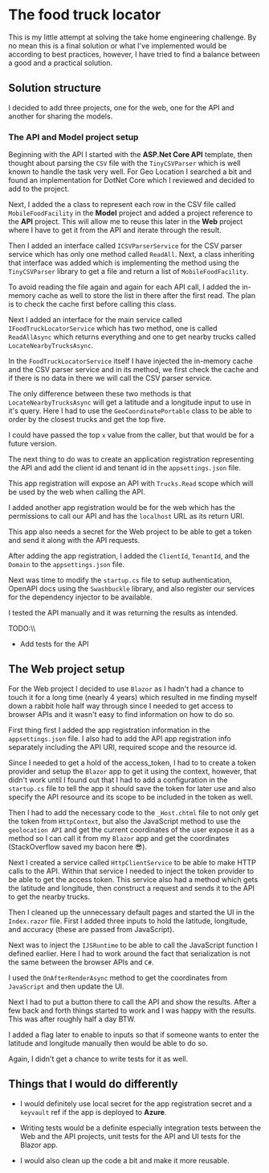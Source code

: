 # The food truck locator

This is my little attempt at solving the take home engineering challenge. By no mean this is a final solution or what I've implemented would be according to best practices, however, I have tried to find a balance between a good and a practical solution.

## Solution structure

I decided to add three projects, one for the web, one for the API and another for sharing the models.

### The API and Model project setup

Beginning with the API I started with the **ASP.Net Core API** template, then thought about parsing the `CSV` file with the `TinyCSVParser` which is well known to handle the task very well. For Geo Location I searched a bit and found an implementation for DotNet Core which I reviewed and decided to add to the project.

Next, I added the a class to represent each row in the CSV file called `MobileFoodFacility` in the **Model** project and added a project reference to the **API** project. This will allow me to reuse this later in the **Web** project where I have to get it from the API and iterate through the result.

Then I added an interface called `ICSVParserService` for the CSV parser service which has only one method called `ReadAll`. Next, a class inheriting that interface was added which is implementing the method using the `TinyCSVParser` library to get a file and return a list of `MobileFoodFacility`.

To avoid reading the file again and again for each API call, I added the in-memory cache as well to store the list in there after the first read. The plan is to check the cache first before calling this class.

Next I added an interface for the main service called `IFoodTruckLocatorService` which has two method, one is called `ReadAllAsync` which returns everything and one to get nearby trucks called `LocateNearbyTrucksAsync`.

In the `FoodTruckLocatorService` itself I have injected the in-memory cache and the CSV parser service and in its method, we first check the cache and if there is no data in there we will call the CSV parser service.

The only difference between these two methods is that `LocateNearbyTrucksAsync` will get a latitude and a longitude input to use in it's query. Here I had to use the `GeoCoordinatePortable` class to be able to order by the closest trucks and get the top five.

I could have passed the top `x` value from the caller, but that would be for a future version.

The next thing to do was to create an application registration representing the API and add the client id and tenant id in the `appsettings.json` file.

This app registration will expose an API with `Trucks.Read` scope which will be used by the web when calling the API.

I added another app registration would be for the web which has the permissions to call our API and has the `localhost` URL as its return URI.

This app also needs a secret for the Web project to be able to get a token and send it along with the API requests.

After adding the app registration, I added the `ClientId`, `TenantId`, and the `Domain` to the `appsettings.json` file.

Next was time to modify the `startup.cs` file to setup authentication, OpenAPI docs using the `Swashbuckle` library, and also register our services for the dependency injector to be available.

I tested the API manually and it was returning the results as intended.

TODO:\\\

- Add tests for the API

## The Web project setup

For the Web project I decided to use `Blazor` as I hadn't had a chance to touch it for a long time (nearly 4 years) which resulted in me finding myself down a rabbit hole half way through since I needed to get access to browser APIs and it wasn't easy to find information on how to do so.

First thing first I added the app registration information in the `appsettings.json` file. I also had to add the API app registration info separately including the API URI, required scope and the resource id.

Since I needed to get a hold of the access_token, I had to to create a token provider and setup the `Blazor` app to get it using the context, however, that didn't work until I found out that I had to add a configuration in the `startup.cs` file to tell the app it should save the token for later use and also specify the API resource and its scope to be included in the token as well.

Then I had to add the necessary code to the `_Host.chtml` file to not only get the token from `HttpContext`, but also the JavaScript method to use the `geolocation API` and get the current coordinates of the user expose it as a method so I can call it from my `Blazor` app and get the coordinates (StackOverflow saved my bacon here 😎).

Next I created a service called `HttpClientService` to be able to make HTTP calls to the API. Within that service I needed to inject the token provider to be able to get the access token. This service also had a method which gets the latitude and longitude, then construct a request and sends it to the API to get the nearby trucks.

Then I cleaned up the unnecessary default pages and started the UI in the `Index.razor` file. First I added three inputs to hold the latitude, longitude, and accuracy (these are passed from JavaScript).

Next was to inject the `IJSRuntime` to be able to call the JavaScript function I defined earlier. Here I had to work around the fact that serialization is not the same between the browser APIs and `C#`.

I used the `OnAfterRenderAsync` method to get the coordinates from `JavaScript` and then update the UI.

Next I had to put a button there to call the API and show the results. After a few back and forth things started to work and I was happy with the results. This was after roughly half a day BTW.

I added a flag later to enable to inputs so that if someone wants to enter the latitude and longitude manually then would be able to do so.

Again, I didn't get a chance to write tests for it as well.

## Things that I would do differently

- I would definitely use local secret for the app registration secret and a `keyvault` ref if the app is deployed to **Azure**.

- Writing tests would be a definite especially integration tests between the Web and the API projects, unit tests for the API and UI tests for the Blazor app.

- I would also clean up the code a bit and make it more reusable.
